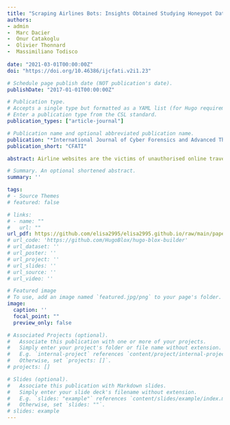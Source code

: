 ```yaml
---
title: "Scraping Airlines Bots: Insights Obtained Studying Honeypot Data"
authors:
- admin
-  Marc Dacier
-  Onur Catakoglu
-  Olivier Thonnard
-  Massimiliano Todisco
  
date: "2021-03-01T00:00:00Z"
doi: "https://doi.org/10.46386/ijcfati.v2i1.23"

# Schedule page publish date (NOT publication's date).
publishDate: "2017-01-01T00:00:00Z"

# Publication type.
# Accepts a single type but formatted as a YAML list (for Hugo requirements).
# Enter a publication type from the CSL standard.
publication_types: ["article-journal"]

# Publication name and optional abbreviated publication name.
publication: "*International Journal of Cyber Forensics and Advanced Threat Investigations*(2)"
publication_short: "CFATI"

abstract: Airline websites are the victims of unauthorised online travel agencies and aggregators that use armies of bots to scrape prices and flight information. These so-called Advanced Persistent Bots (APBs) are highly sophisticated. On top of the valuable information taken away, these huge quantities of requests consume a very substantial amount of resources on the airlines' websites. In this work, we propose a deceptive approach to counter scraping bots. We present a platform capable of mimicking airlines' sites changing prices at will. We provide results on the case studies we performed with it. We have lured bots for almost 2 months, fed them with indistinguishable inaccurate information. Studying the collected requests, we have found behavioural patterns that could be used as complementary bot detection. Moreover, based on the gathered empirical pieces of evidence, we propose a method to investigate the claim commonly made that proxy services used by web scraping bots have millions of residential IPs at their disposal. Our mathematical models indicate that the amount of IPs is likely 2 to 3 orders of magnitude smaller than the one claimed. This finding suggests that an IP reputation-based blocking strategy could be effective, contrary to what operators of these websites think today.

# Summary. An optional shortened abstract.
summary: ''

tags:
# - Source Themes
# featured: false

# links:
# - name: ""
#   url: ""
url_pdf: https://github.com/elisa2995/elisa2995.github.io/raw/main/papers/Chiapponi_Scraping_2021.pdf
# url_code: 'https://github.com/HugoBlox/hugo-blox-builder'
# url_dataset: ''
# url_poster: ''
# url_project: ''
# url_slides: ''
# url_source: ''
# url_video: ''

# Featured image
# To use, add an image named `featured.jpg/png` to your page's folder. 
image:
  caption: ''
  focal_point: ""
  preview_only: false

# Associated Projects (optional).
#   Associate this publication with one or more of your projects.
#   Simply enter your project's folder or file name without extension.
#   E.g. `internal-project` references `content/project/internal-project/index.md`.
#   Otherwise, set `projects: []`.
# projects: []

# Slides (optional).
#   Associate this publication with Markdown slides.
#   Simply enter your slide deck's filename without extension.
#   E.g. `slides: "example"` references `content/slides/example/index.md`.
#   Otherwise, set `slides: ""`.
# slides: example
---
```




